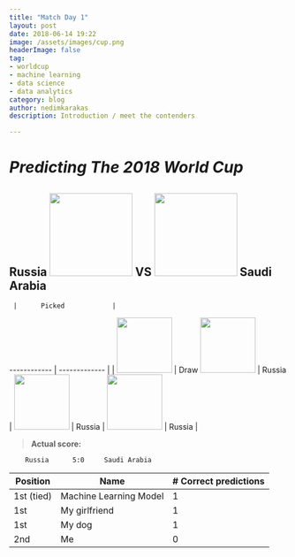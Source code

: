 ```yaml
---
title: "Match Day 1"
layout: post
date: 2018-06-14 19:22
image: /assets/images/cup.png
headerImage: false
tag:
- worldcup
- machine learning
- data science 
- data analytics
category: blog
author: nedimkarakas
description: Introduction / meet the contenders

---
```

# *Predicting The 2018 World Cup* 

## Russia  <img src = "https://nedim.me/assets/images/russia.png" height = 150 width = 150> VS <img src = "https://nedim.me/assets/images/saudi_arabia.png" height = 150 width = 150> Saudi Arabia


     | 		Picked  		  | 
------------ | ------------- |
| <img src = "https://nedim.me/assets/images/nedim.png" height = 100 widht = 100> | Draw
<img src = "https://ml.berkeley.edu/assets/mlab_color-e5f058901c6abd2b7d09d4d00cba0b38b36af6c373a85fd65ed10a42dbf1f0dc.png" height = 100 widht = 100>  | Russia | 
<img src = "https://nedim.me/assets/images/nejra.png" width = "100" height = "100">  |	Russia			|
<img src = "https://nedim.me/assets/images/jimmie.png" width = "100" height = "100">  | Russia					| 



> **Actual score:**

		Russia		5:0		Saudi Arabia



Position   | 		Name  		  | # Correct predictions
------------ | ------------- | -------------
1st (tied)| Machine Learning Model | 1
1st | My girlfriend | 1
1st |	My dog				|1
2nd  | Me					| 0



